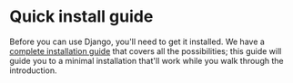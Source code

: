 # Quick install guide

Before you can use Django, you'll need to get it installed. We have a [complete installation guide]() <!-- link to internal folder? Or to DjangoProject? (https://docs.djangoproject.com/en/4.0/topics/install/) --> that covers all the possibilities; this guide will guide you to a minimal installation that'll work while you walk through the introduction.

